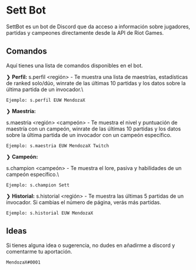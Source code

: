 # Sett Bot

SettBot es un bot de Discord que da acceso a información sobre jugadores, partidas  y campeones directamente desde la API de Riot Games.

## Comandos

Aquí tienes una lista de comandos disponibles en el bot.


❯ **Perfil:**
s.perfil <región> <nombre> - Te muestra una lista de maestrías, estadísticas de ranked solo/dúo, winrate de las últimas 10 partidas y los datos sobre la última partida de un invocador.\

``Ejemplo: s.perfil EUW MendozaX``

❯ **Maestría:**

s.maestria <región> <nombre> <campeón> - Te muestra el nivel y puntuación de maestría con un campeón, winrate de las últimas 10 partidas y los datos sobre la última partida de un invocador con un campeón específico.

``Ejemplo: s.maestria EUW MendozaX Twitch``

❯ **Campeón:**

s.champion <campeón> - Te muestra el lore, pasiva y habilidades de un campeón específico.\

``Ejemplo: s.champion Sett``

❯ **Historial:** s.historial <región> <nombre> - Te muestra las últimas 5 partidas de un invocador. Si cambias el número de página, verás más partidas.

``Ejemplo: s.historial EUW MendozaX``



## Ideas
Si tienes alguna idea o sugerencia, no dudes en añadirme a discord y comentarme tu aportación.

``MendozaX#0001``
